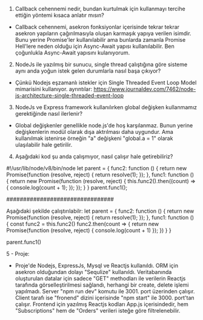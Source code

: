 1. Callback cehennemi nedir, bundan kurtulmak için kullanmayı tercihe ettiğin 
yöntemi kısaca anlatır mısın?
- Callback cehennemi, asekron fonksiyonlar içerisinde tekrar tekrar asekron yapıların çağırılmasıyla oluşan karmaşık yapıya verilen isimdir.
Bunu yerine Promise'ler kullanılabilir ama bunlarda zamanla Promise Hell'lere neden olduğu için Async-Await yapısı kullanılabilir.
Ben çoğunlukla Async-Await yapısını kulanıyorum.

2. NodeJs ile yazılmış bir sunucu, single thread çalıştığına göre sisteme aynı anda 
yoğun istek gelen durumlarla nasıl başa çıkıyor?
- Çünkü Nodejs eşzamanlı istekler için Single Threaded Event Loop Model mimarisini kullanıyor.
ayrıntılar: https://www.journaldev.com/7462/node-js-architecture-single-threaded-event-loop

3. NodeJs ve Express framework kullanılırken global değişken kullanmamız 
gerektiğinde nasıl ilerlenir? 
- Global değişkenler genellikle node.js'de hoş karşılanmaz. Bunun yerine değişkenlerin modül olarak dışa aktrılması daha uygundur.
Ama kullanılmak istenirse örneğin "a" değişkeni "global.a = 1" olarak ulaşılabilir hale getirilir.

4. Aşağıdaki kod şu anda çalışmıyor, nasıl çalışır hale getirebiliriz?

#!/usr/lib/node/v8/bin/node
let parent = {
    func2: function () {
        return new Promise(function (resolve, reject) {
            return resolve(1);
        });
    },
    func1: function () {
        return new Promise(function (resolve, reject) {
            this.func2().then((count) => {
                console.log(count + 1);
            });
        });
    }
}
parent.func1();


################################

Aşağıdaki şekilde çalıştırılabilr:
let parent = {
    func2: function () {
        return new Promise(function (resolve, reject) {
            return resolve(1);
        });
    },
    func1: function () {
        const func2 = this.func2()
        func2.then(count => {
            return new Promise(function (resolve, reject) {
                console.log(count + 1)
            });
        })
    }
}

parent.func1()

5 - Proje:
- Proje'de Nodejs, ExpressJs, Mysql ve Reactjs kullanıldı. ORM için asekron olduğundan dolayı "Sequlize" kullanıldı.
Veritabanında oluşturulan datalar için sadece "GET" methodları ile verilerin Reactjs tarafında görselleştirilmesi sağlandı, herhangi bir 
create, delete işlemi yapılmadı.
Server "npm run dev" komutu ile 3001. port üzerinden çalışır. Client tarafı ise "fronend" dizini içerisinde "npm start" ile 3000. port'tan çalışır.
Frontend için yazılmış Reactjs kodları App.js içerisindedir, hem "Subscriptions" hem de "Orders" verileri isteğe göre filtrelenebilir.
